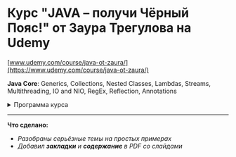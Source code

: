 # Курс "JAVA – получи Чёрный Пояс!" от Заура Трегулова на Udemy

[www.udemy.com/course/java-ot-zaura/](https://www.udemy.com/course/java-ot-zaura/)

**Java Core**: Generics, Collections, Nested Classes, Lambdas, Streams,
Multithreading, IO and NIO, RegEx, Reflection, Annotations

<details>
<summary>Программа курса</summary>

1. **Введение**  
    1.1. Знакомство с курсом  

2. **Интерфейсы Comparable и Comparator**  
    2.1. Интерфейс Comparable  
    2.2. Интерфейс Comparator  

3. **Generics**  
    3.1. Введение в generics  
    3.2. Parameterized class  
    3.3. Parameterized method  
    3.4. Type erasure  
    3.5. Subtyping  
    3.6. Wildcards  
    3.7. Пример на generics  

4. **Коллекции**  
    4.1. Введение в Collection и List  
    4.2. ArrayList  
    4.3. Методы ArrayList. Часть 1  
    4.4. Методы ArrayList. Часть 2  
    4.5. Методы ArrayList и связанные с ним методы. Часть 3  
    4.6. Интерфейс Iterator  
    4.7. LinkedList  
    4.8. Интерфейс ListIterator  
    4.9. Binary search  
    4.10. Big O notation  
    4.11. Vector  
    4.12. Stack  
    4.13. Введение в Map. HashMap  
    4.14. Методы equals и hashCode  
    4.15. HashMap в деталях. Часть 1  
    4.16. HashMap в деталях. Часть 2  
    4.17. TreeMap  
    4.18. LinkedHashMap  
    4.19. HashTable  
    4.20. Введение в Set. HashSet  
    4.21. TreeSet  
    4.22. LinkedHashSet  
    4.23. Введение в Queue. LinkedList  
    4.24. PriorityQueue  
    4.25. Введение в Deque. ArrayDeque  

5. **Nested классы**  
    5.1. Введение в Nested классы  
    5.2. Static Nested класс  
    5.3. Inner класс  
    5.4. Local Inner класс  

6. **Lambda выражения**  
    6.1. Anonymous класс  
    6.2. Lambda выражения. Часть 1  
    6.3. Lambda выражения. Часть 2  
    6.4. Predicate  
    6.5. Supplier  
    6.6. Consumer  
    6.7. Function  

7. **Streams**  
    7.1. Введение в Streams. Метод map  
    7.2. Метод filter  
    7.3. Метод forEach  
    7.4. Метод reduce  
    7.5. Метод sorted  
    7.6. Method chaining  
    7.7. Метод concat  
    7.8. Метод distinct  
    7.9. Метод count  
    7.10. Метод peak  
    7.11. Метод flatMap  
    7.12. Метод collect: grouping и partitioning  
    7.13. Метод findFirst  
    7.14. Методы min и max  
    7.15. Метод limit  
    7.16. Метод skip  
    7.17. Метод mapToInt  
    7.18. Parallel Stream  

8. **Многопоточность**  
    8.1. Ввведение в многопоточность  
    8.2. Варианты создания потоков  
    8.3. Thread name и Thread priority  
    8.4. Методы sleep и join. Thread states  
    8.5. Concurrency и parallelism. Synchronous и asynchronous  
    8.6. Ключевое слово volatile  
    8.7. Data race. Synchronized methods  
    8.8. Понятие «монитор». Synchronized blocks  
    8.9. Методы wait и notify  
    8.10. Понятия Deadlock, Livelock, Lock Starvation  
    8.11. Lock и ReentrantLock  
    8.12. Daemon потоки  
    8.13. Прерывание потоков  
    8.14. ThreadPool и ExecutorService. Часть 1  
    8.15. ThreadPool и ExecutorService. Часть 2  
    8.16. Интерфейсы Callable и Future. Часть 1  
    8.17. Интерфейсы Callable и Future. Часть 2  
    8.18. Синхронизатор Semaphore  
    8.19. Синхронизатор CountDownLatch  
    8.20. Синхронизатор Exchanger  
    8.21. Класс AtomicInteger  
    8.22. Синхронизированные коллекции  
    8.23. ConcurrentHashMap  
    8.24. CopyOnWriteArrayList  
    8.25. ArrayBlockingQueue  

9. **Работа с файлами IO и NIO**  
    9.1. Введение в Стримы. FileWriter  
    9.2. FileReader  
    9.3. Try with resources  
    9.4. BufferedWriter и BufferedReader  
    9.5. FileInputStream и FileOutputStream  
    9.6. DataInputStream и DataOutputStream  
    9.7. Сериализация. Часть 1  
    9.8. Сериализация. Часть 2  
    9.9. Класс RandomAccessFile  
    9.10. Класс File  
    9.11. Введение в Channel и Buffer. Чтение из файла  
    9.12. Channel и Buffer. Запись в файл  
    9.13. Channel и Buffer. Важные методы  
    9.14. Интерфейс Path и класс Files. Часть 1  
    9.15. Интерфейс Path и класс Files. Часть 2  
    9.16. Введение в метод walkFileTree  
    9.17. Метод walkFileTree. Копирование директории  
    9.18. Метод walkFileTree. Удаление директории  

10. **Регулярные выражения**  
    10.1. RegEx. Часть 1  
    10.2. RegEx. Часть 2  
    10.3. RegEx. Часть 3  
    10.4. Методы класса String: mathes и split  
    10.5. Пример «Проверка IP»  
    10.6. Методы replaceAll и group  
    10.7. Методы printf и format  

11. **Другие важные темы**  
    11.1. Enum. Часть 1  
    11.2. Enum. Часть 2  
    11.3. Класс Scanner. Часть 1  
    11.4. Класс Scanner. Часть 2  
    11.5. Reflection. Часть 1  
    11.6. Reflection. Часть 2  
    11.7. Аннотации 

</details>

----------------------------------------------------

**Что сделано:**

- *Разобраны серьёзные темы на простых примерах*
- *Добавил **закладки** и **содержание** в PDF со слайдами*
